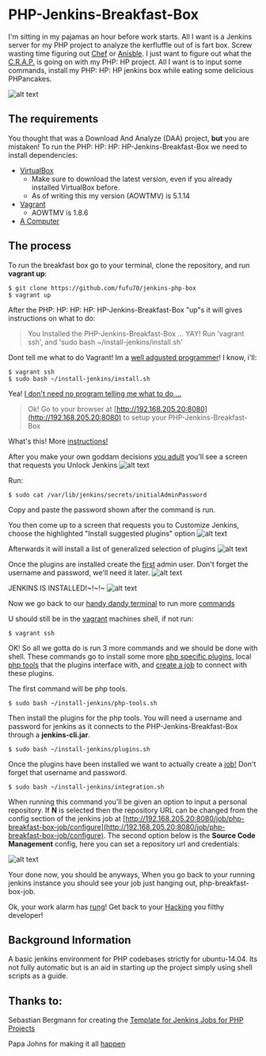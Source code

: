 # PHP-Jenkins-Breakfast-Box

I'm sitting in my pajamas an hour before work starts. All I want is a Jenkins server for my PHP project to analyze the kerfluffle out of is fart box. Screw wasting time figuring out [Chef](https://github.com/pietervogelaar/chef-cookbook-jenkins-server) or [Anisble](https://github.com/HanXHX/ansible-jenkins-php). I just want to figure out what the [C.R.A.P.](http://www.crap4j.org/faq.html) is going on with my PHP: HP project. All I want is to input some commands, install my PHP: HP: HP jenkins box while eating some delicious PHPancakes.

![alt text][php-pancakes]

## The requirements

You thought that was a Download And Analyze (DAA) project, **but** you are mistaken! To run the PHP: HP: HP: HP-Jenkins-Breakfast-Box we need to install dependencies:

* [VirtualBox](https://www.virtualbox.org/wiki/Downloads)
  * Make sure to download the latest version, even if you already installed VirtualBox before.
  * As of writing this my version (AOWTMV) is 5.1.14
* [Vagrant](https://www.vagrantup.com/downloads.html)
  * AOWTMV is 1.8.6
* [A Computer](http://i.giphy.com/xTiTnJ3BooiDs8dL7W.gif)

## The process

To run the breakfast box go to your terminal, clone the repository, and run **vagrant up**:

```shell
$ git clone https://github.com/fufu70/jenkins-php-box
$ vagrant up
```

After the PHP: HP: HP: HP: HP-Jenkins-Breakfast-Box "up"s it will gives instructions on what to do:

> You Installed the PHP-Jenkins-Breakfast-Box ... YAY! Run 'vagrant ssh', and 'sudo bash ~/install-jenkins/install.sh'

Dont tell me what to do Vagrant! Im a [well adgusted programmer](http://i.giphy.com/VD9NtdBN9CwqQ.gif)! I know, i'll:

```shell
$ vagrant ssh
$ sudo bash ~/install-jenkins/install.sh
```

Yea! [I don't need no program telling me what to do ...](http://i.giphy.com/3o6ZtmMXFewRk4WKFG.gif)

> Ok! Go to your browser at [http://192.168.205.20:8080](http://192.168.205.20:8080) to setup your PHP-Jenkins-Breakfast-Box

What's this! More [instructions!](http://i.giphy.com/X7jENDat6V5Je.gif)

After you make your own goddam decisions [you adult](http://i.giphy.com/l0Iyf9vXAJFO7qVZS.gif) you'll see a screen that requests you Unlock Jenkins
![alt text][unlock-jenkins]

Run:

```shell
$ sudo cat /var/lib/jenkins/secrets/initialAdminPassword
```

Copy and paste the password shown after the command is run.

You then come up to a screen that requests you to Customize Jenkins, choose the highlighted "Install suggested plugins" option
![alt text][customize-jenkins]

Afterwards it will install a list of generalized selection of plugins
![alt text][plugins-installing-jenkins]

Once the plugins are installed create the [first](http://i.giphy.com/FYy1pE8KHCmc0.gif) admin user. Don't forget the username and password, we'll need it later.
![alt text][admin-user-jenkins]

JENKINS IS INSTALLED!~!~!~ 
![alt text][installed-jenkins]

Now we go back to our [handy dandy terminal](http://i.giphy.com/6edVpzX8cg41O.gif) to run more [commands](http://i.giphy.com/JIX9t2j0ZTN9S.gif)

U should still be in the [vagrant](http://www.fotothing.com/photos/a74/a74444e446de3816566011350e7eb4ca.jpg) machines shell, if not run:

```shell
$ vagrant ssh
```

OK! So all we gotta do is run 3 more commands and we should be done with shell. These commands go to install some more [php specific plugins](https://github.com/fufu70/jenkins-php-box/blob/master/install-jenkins/plugins.sh), local [php tools](https://github.com/fufu70/jenkins-php-box/blob/master/install-jenkins/php-tools.sh) that the plugins interface with, and [create a job](https://github.com/fufu70/jenkins-php-box/blob/master/install-jenkins/integration.sh) to connect with these plugins.

The first command will be php tools.

```shell
$ sudo bash ~/install-jenkins/php-tools.sh
```

Then install the plugins for the php tools. You will need a username and password for jenkins as it connects to the PHP-Jenkins-Breakfast-Box through a **jenkins-cli.jar**.

```shell
$ sudo bash ~/install-jenkins/plugins.sh
```

Once the plugins have been installed we want to actually create a [job!](http://i.giphy.com/RBDXLadJCxs6A.gif) Don't forget that username and password.

```shell
$ sudo bash ~/install-jenkins/integration.sh
```

When running this command you'll be given an option to input a personal repository. If **N** is selected then the repository URL can be changed from the config section of the jenkins job at [http://192.168.205.20:8080/job/php-breakfast-box-job/configure](http://192.168.205.20:8080/job/php-breakfast-box-job/configure). The second option below is the **Source Code Management** config, here you can set a repository url and credentials:

![alt text][integrate-repo-jenkins]

Your done now, you should be anyways, When you go back to your running jenkins instance you should see your job just hanging out, php-breakfast-box-job. 

Ok, your work alarm has [rung](http://i.giphy.com/Tohtjw8GoSmpa.gif)! Get back to your [Hacking](http://i.giphy.com/MGaacoiAlAti0.gif) you filthy developer!

## Background Information

A basic jenkins environment for PHP codebases strictly for ubuntu-14.04. Its not fully automatic but is an aid in starting up the project simply using shell scripts as a guide.

## Thanks to:

Sebastian Bergmann for creating the [Template for Jenkins Jobs for PHP Projects](http://jenkins-php.org/index.html)

Papa Johns for making it all [happen](http://static5.businessinsider.com/image/568ac02cc08a806f008b69d7-2400/rtr2u9g0.jpg)

[php-pancakes]: https://raw.githubusercontent.com/fufu70/jenkins-php-box/master/common/pancakes.jpg "PHP Pancakes"
[unlock-jenkins]: https://raw.githubusercontent.com/fufu70/jenkins-php-box/master/common/unlock-jenkins.png "Unlock Jenkins"
[customize-jenkins]: https://raw.githubusercontent.com/fufu70/jenkins-php-box/master/common/customize-jenkins.png "Customize Jenkins"
[plugins-installing-jenkins]: https://raw.githubusercontent.com/fufu70/jenkins-php-box/master/common/plugins-installing-jenkins.png "Plugins Installing"
[admin-user-jenkins]: https://raw.githubusercontent.com/fufu70/jenkins-php-box/master/common/admin-user-jenkins.png "Admin User Creation"
[installed-jenkins]: https://raw.githubusercontent.com/fufu70/jenkins-php-box/master/common/installed-jenkins.png "Jenkins is installed"
[integrate-repo-jenkins]: https://raw.githubusercontent.com/fufu70/jenkins-php-box/master/common/integrate-repo-jenkins.png "Integrate repository inside of Jenkins job"